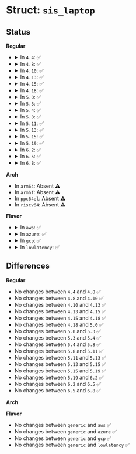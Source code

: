 # Struct: <code>sis_laptop</code>

## Status
<b>Regular</b>
<ul>
<li>
<details>
<summary>In <code>4.4</code>: ✅</summary>

```c
struct sis_laptop {
    u16 device;
    u16 subvendor;
    u16 subdevice;
};
```
</details>
</li>
<li>
<details>
<summary>In <code>4.8</code>: ✅</summary>

```c
struct sis_laptop {
    u16 device;
    u16 subvendor;
    u16 subdevice;
};
```
</details>
</li>
<li>
<details>
<summary>In <code>4.10</code>: ✅</summary>

```c
struct sis_laptop {
    u16 device;
    u16 subvendor;
    u16 subdevice;
};
```
</details>
</li>
<li>
<details>
<summary>In <code>4.13</code>: ✅</summary>

```c
struct sis_laptop {
    u16 device;
    u16 subvendor;
    u16 subdevice;
};
```
</details>
</li>
<li>
<details>
<summary>In <code>4.15</code>: ✅</summary>

```c
struct sis_laptop {
    u16 device;
    u16 subvendor;
    u16 subdevice;
};
```
</details>
</li>
<li>
<details>
<summary>In <code>4.18</code>: ✅</summary>

```c
struct sis_laptop {
    u16 device;
    u16 subvendor;
    u16 subdevice;
};
```
</details>
</li>
<li>
<details>
<summary>In <code>5.0</code>: ✅</summary>

```c
struct sis_laptop {
    u16 device;
    u16 subvendor;
    u16 subdevice;
};
```
</details>
</li>
<li>
<details>
<summary>In <code>5.3</code>: ✅</summary>

```c
struct sis_laptop {
    u16 device;
    u16 subvendor;
    u16 subdevice;
};
```
</details>
</li>
<li>
<details>
<summary>In <code>5.4</code>: ✅</summary>

```c
struct sis_laptop {
    u16 device;
    u16 subvendor;
    u16 subdevice;
};
```
</details>
</li>
<li>
<details>
<summary>In <code>5.8</code>: ✅</summary>

```c
struct sis_laptop {
    u16 device;
    u16 subvendor;
    u16 subdevice;
};
```
</details>
</li>
<li>
<details>
<summary>In <code>5.11</code>: ✅</summary>

```c
struct sis_laptop {
    u16 device;
    u16 subvendor;
    u16 subdevice;
};
```
</details>
</li>
<li>
<details>
<summary>In <code>5.13</code>: ✅</summary>

```c
struct sis_laptop {
    u16 device;
    u16 subvendor;
    u16 subdevice;
};
```
</details>
</li>
<li>
<details>
<summary>In <code>5.15</code>: ✅</summary>

```c
struct sis_laptop {
    u16 device;
    u16 subvendor;
    u16 subdevice;
};
```
</details>
</li>
<li>
<details>
<summary>In <code>5.19</code>: ✅</summary>

```c
struct sis_laptop {
    u16 device;
    u16 subvendor;
    u16 subdevice;
};
```
</details>
</li>
<li>
<details>
<summary>In <code>6.2</code>: ✅</summary>

```c
struct sis_laptop {
    u16 device;
    u16 subvendor;
    u16 subdevice;
};
```
</details>
</li>
<li>
<details>
<summary>In <code>6.5</code>: ✅</summary>

```c
struct sis_laptop {
    u16 device;
    u16 subvendor;
    u16 subdevice;
};
```
</details>
</li>
<li>
<details>
<summary>In <code>6.8</code>: ✅</summary>

```c
struct sis_laptop {
    u16 device;
    u16 subvendor;
    u16 subdevice;
};
```
</details>
</li>
</ul>
<b>Arch</b>
<ul>
<li>
In <code>arm64</code>: Absent ⚠️
</li>
<li>
In <code>armhf</code>: Absent ⚠️
</li>
<li>
In <code>ppc64el</code>: Absent ⚠️
</li>
<li>
In <code>riscv64</code>: Absent ⚠️
</li>
</ul>
<b>Flavor</b>
<ul>
<li>
<details>
<summary>In <code>aws</code>: ✅</summary>

```c
struct sis_laptop {
    u16 device;
    u16 subvendor;
    u16 subdevice;
};
```
</details>
</li>
<li>
<details>
<summary>In <code>azure</code>: ✅</summary>

```c
struct sis_laptop {
    u16 device;
    u16 subvendor;
    u16 subdevice;
};
```
</details>
</li>
<li>
<details>
<summary>In <code>gcp</code>: ✅</summary>

```c
struct sis_laptop {
    u16 device;
    u16 subvendor;
    u16 subdevice;
};
```
</details>
</li>
<li>
<details>
<summary>In <code>lowlatency</code>: ✅</summary>

```c
struct sis_laptop {
    u16 device;
    u16 subvendor;
    u16 subdevice;
};
```
</details>
</li>
</ul>

## Differences
<b>Regular</b>
<ul>
<li>
No changes between <code>4.4</code> and <code>4.8</code> ✅
</li>
<li>
No changes between <code>4.8</code> and <code>4.10</code> ✅
</li>
<li>
No changes between <code>4.10</code> and <code>4.13</code> ✅
</li>
<li>
No changes between <code>4.13</code> and <code>4.15</code> ✅
</li>
<li>
No changes between <code>4.15</code> and <code>4.18</code> ✅
</li>
<li>
No changes between <code>4.18</code> and <code>5.0</code> ✅
</li>
<li>
No changes between <code>5.0</code> and <code>5.3</code> ✅
</li>
<li>
No changes between <code>5.3</code> and <code>5.4</code> ✅
</li>
<li>
No changes between <code>5.4</code> and <code>5.8</code> ✅
</li>
<li>
No changes between <code>5.8</code> and <code>5.11</code> ✅
</li>
<li>
No changes between <code>5.11</code> and <code>5.13</code> ✅
</li>
<li>
No changes between <code>5.13</code> and <code>5.15</code> ✅
</li>
<li>
No changes between <code>5.15</code> and <code>5.19</code> ✅
</li>
<li>
No changes between <code>5.19</code> and <code>6.2</code> ✅
</li>
<li>
No changes between <code>6.2</code> and <code>6.5</code> ✅
</li>
<li>
No changes between <code>6.5</code> and <code>6.8</code> ✅
</li>
</ul>
<b>Arch</b>
<ul>
</ul>
<b>Flavor</b>
<ul>
<li>
No changes between <code>generic</code> and <code>aws</code> ✅
</li>
<li>
No changes between <code>generic</code> and <code>azure</code> ✅
</li>
<li>
No changes between <code>generic</code> and <code>gcp</code> ✅
</li>
<li>
No changes between <code>generic</code> and <code>lowlatency</code> ✅
</li>
</ul>
